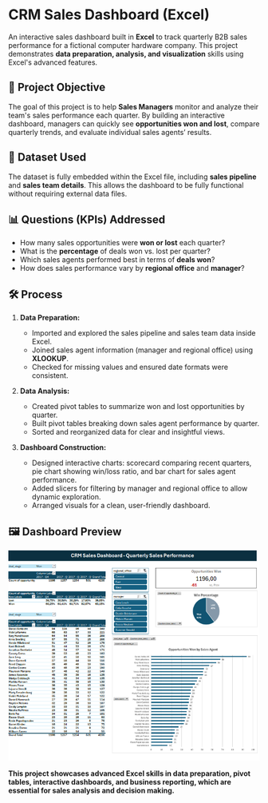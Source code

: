 # CRM Sales Dashboard (Excel)

An interactive sales dashboard built in **Excel** to track quarterly B2B sales performance for a fictional computer hardware company. This project demonstrates **data preparation, analysis, and visualization** skills using Excel's advanced features.

## 🎯 Project Objective
The goal of this project is to help **Sales Managers** monitor and analyze their team's sales performance each quarter. By building an interactive dashboard, managers can quickly see **opportunities won and lost**, compare quarterly trends, and evaluate individual sales agents’ results.

## 📂 Dataset Used
The dataset is fully embedded within the Excel file, including **sales pipeline** and **sales team details**. This allows the dashboard to be fully functional without requiring external data files.

## 📊 Questions (KPIs) Addressed
- How many sales opportunities were **won or lost** each quarter?  
- What is the **percentage** of deals won vs. lost per quarter?  
- Which sales agents performed best in terms of **deals won**?  
- How does sales performance vary by **regional office** and **manager**?

## 🛠 Process
1. **Data Preparation:**  
   - Imported and explored the sales pipeline and sales team data inside Excel.  
   - Joined sales agent information (manager and regional office) using **XLOOKUP**.  
   - Checked for missing values and ensured date formats were consistent.

2. **Data Analysis:**  
   - Created pivot tables to summarize won and lost opportunities by quarter.  
   - Built pivot tables breaking down sales agent performance by quarter.  
   - Sorted and reorganized data for clear and insightful views.

3. **Dashboard Construction:**  
   - Designed interactive charts: scorecard comparing recent quarters, pie chart showing win/loss ratio, and bar chart for sales agent performance.  
   - Added slicers for filtering by manager and regional office to allow dynamic exploration.  
   - Arranged visuals for a clean, user-friendly dashboard.

## 🖼 Dashboard Preview
![CRM Sales Dashboard Screenshot](https://raw.githubusercontent.com/bahar-biral/CRM-Sales-Dashboard-Excel-/main/CRM%20Sales%20Analysis%20.png)

**This project showcases advanced Excel skills in data preparation, pivot tables, interactive dashboards, and business reporting, which are essential for sales analysis and decision making.**
